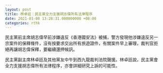 ```yaml
---
layout: post
title: 林卓廷：民主黨全力支援胡志偉所有法律程序
date: 2021-01-08 13:28:31.000000000 +08:00
categories: rthk
---
```


民主黨前主席胡志偉早前涉嫌違反《香港國安法》被捕，警方發現他涉嫌違反另一宗案件的保釋條件，沒有按要求交出所有旅遊證件，有關案件早上審理，裁判官拒絕再讓胡志偉保釋，要繼續還押候訊。

民主黨副主席林卓廷及其他黨友中午到西九龍裁判法院聲援。林卓廷說，民主黨會全力支援胡志偉所有法律程序，亦會詳細研究上訴的可能性。
